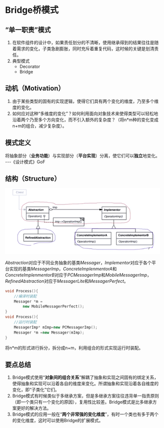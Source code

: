 # Bridge桥模式

## “单一职责”模式

1. 在软件组件的设计中，如果责任划分的不清晰，使用继承得到的结果往往是随着需求的变化，子类急剧膨胀，同时充斥着重复代码，这时候的关键是划清责任。
2. 典型模式
    * Decorator
    * Bridge

## 动机（Motivation）

1. 由于某些类型的固有的实现逻辑，使得它们具有两个变化的维度，乃至多个维度的变化。
2. 如何应对这种“多维度的变化”？如何利用面向对象技术来使得类型可以轻松地沿着两个乃至多个方向变化，而不引入额外的复杂度？（将n*m种的变化变成n+m的组合，减少复杂度）。

## 模式定义

将抽象部分（**业务功能**）与实现部分（**平台实现**）分离，使它们可以**独立**地变化。
                                                ---《设计模式》GoF

## 结构（Structure）

![20191226161037.png](https://raw.githubusercontent.com/SunshlnW/Design-Mode/master/image/%E6%A1%A5%E6%A8%A1%E5%BC%8F/20191226161037.png)

*Abstraction*对应于不同业务抽象的基类*Messager*，*Implementor*对应于各个平台实现的基类*MessagerImp*，*ConcreteImplenmentorA*和*ConcreteImplenmentorB*对应于*PCMessagerImp*和*MobileMessagerImp*，*RefinedAbstraction*对应于*MessagerLite*和*MessagerPerfect*。

```c++
void Process(){
    //编译时装配
    Messager *m =
        new MobileMessagerPerfect();
}
void Process(){
    //运行时装配
    MessagerImp* mImp=new PCMessagerImp();
    Messager *m =new Messager(mImp);
}
```

将n*m的形式进行拆分，拆分成n+m，利用组合的形式实现运行时装配。

## 要点总结

1. Bridge模式使用“**对象间的组合关系**”解耦了抽象和实现之间固有的绑定关系，使得抽象和实现可以沿着各自的维度来变化。所谓抽象和实现沿着各自维度的变化，即“子类化”它们。
2. Bridge模式有时候类似于多继承方案，但是多继承方案往往违背单一指责原则（即一个类只有一个变化的原因），复用性比较差。Bridge模式是比多继承方案更好的解决方法。
3. Bridge模式的应用一般在“**两个非常强的变化维度**”，有时一个类也有多于两个的变化维度，这时可以使用Bridge的扩展模式。
